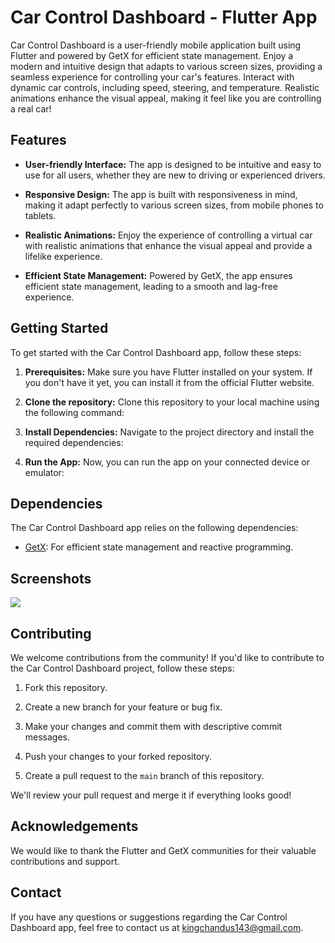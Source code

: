 # Car Control Dashboard - Flutter App

Car Control Dashboard is a user-friendly mobile application built using Flutter and powered by GetX for efficient state management. Enjoy a modern and intuitive design that adapts to various screen sizes, providing a seamless experience for controlling your car's features. Interact with dynamic car controls, including speed, steering, and temperature. Realistic animations enhance the visual appeal, making it feel like you are controlling a real car!

## Features

- **User-friendly Interface:** The app is designed to be intuitive and easy to use for all users, whether they are new to driving or experienced drivers.

- **Responsive Design:** The app is built with responsiveness in mind, making it adapt perfectly to various screen sizes, from mobile phones to tablets.

- **Realistic Animations:** Enjoy the experience of controlling a virtual car with realistic animations that enhance the visual appeal and provide a lifelike experience.

- **Efficient State Management:** Powered by GetX, the app ensures efficient state management, leading to a smooth and lag-free experience.

## Getting Started

To get started with the Car Control Dashboard app, follow these steps:

1. **Prerequisites:** Make sure you have Flutter installed on your system. If you don't have it yet, you can install it from the official Flutter website.

2. **Clone the repository:** Clone this repository to your local machine using the following command:

3. **Install Dependencies:** Navigate to the project directory and install the required dependencies:


4. **Run the App:** Now, you can run the app on your connected device or emulator:

## Dependencies

The Car Control Dashboard app relies on the following dependencies:

- [GetX](https://pub.dev/packages/get): For efficient state management and reactive programming.

## Screenshots
<img src="./ui.png">



## Contributing

We welcome contributions from the community! If you'd like to contribute to the Car Control Dashboard project, follow these steps:

1. Fork this repository.

2. Create a new branch for your feature or bug fix.

3. Make your changes and commit them with descriptive commit messages.

4. Push your changes to your forked repository.

5. Create a pull request to the `main` branch of this repository.

We'll review your pull request and merge it if everything looks good!

## Acknowledgements

We would like to thank the Flutter and GetX communities for their valuable contributions and support.

## Contact

If you have any questions or suggestions regarding the Car Control Dashboard app, feel free to contact us at kingchandus143@gmail.com.




